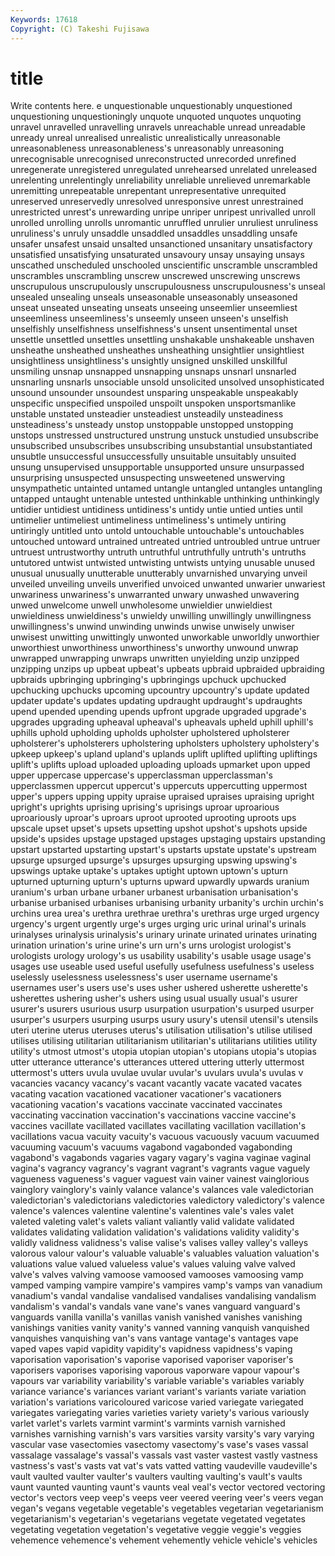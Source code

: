 ```yaml
---
Keywords: 17618 
Copyright: (C) Takeshi Fujisawa
---
```


# title

Write contents here.
e unquestionable unquestionably unquestioned unquestioning unquestioningly unquote
unquoted unquotes unquoting unravel unravelled unravelling unravels unreachable unread unreadable
unready unreal unrealised unrealistic unrealistically unreasonable unreasonableness unreasonableness's unreasonably unreasoning
unrecognisable unrecognised unreconstructed unrecorded unrefined unregenerate unregistered unregulated unrehearsed unrelated
unreleased unrelenting unrelentingly unreliability unreliable unrelieved unremarkable unremitting unrepeatable unrepentant
unrepresentative unrequited unreserved unreservedly unresolved unresponsive unrest unrestrained unrestricted unrest's
unrewarding unripe unriper unripest unrivalled unroll unrolled unrolling unrolls unromantic
unruffled unrulier unruliest unruliness unruliness's unruly unsaddle unsaddled unsaddles unsaddling
unsafe unsafer unsafest unsaid unsalted unsanctioned unsanitary unsatisfactory unsatisfied unsatisfying
unsaturated unsavoury unsay unsaying unsays unscathed unscheduled unschooled unscientific unscramble
unscrambled unscrambles unscrambling unscrew unscrewed unscrewing unscrews unscrupulous unscrupulously unscrupulousness
unscrupulousness's unseal unsealed unsealing unseals unseasonable unseasonably unseasoned unseat unseated
unseating unseats unseeing unseemlier unseemliest unseemliness unseemliness's unseemly unseen unseen's
unselfish unselfishly unselfishness unselfishness's unsent unsentimental unset unsettle unsettled unsettles
unsettling unshakable unshakeable unshaven unsheathe unsheathed unsheathes unsheathing unsightlier unsightliest
unsightliness unsightliness's unsightly unsigned unskilled unskillful unsmiling unsnap unsnapped unsnapping
unsnaps unsnarl unsnarled unsnarling unsnarls unsociable unsold unsolicited unsolved unsophisticated
unsound unsounder unsoundest unsparing unspeakable unspeakably unspecific unspecified unspoiled unspoilt
unspoken unsportsmanlike unstable unstated unsteadier unsteadiest unsteadily unsteadiness unsteadiness's unsteady
unstop unstoppable unstopped unstopping unstops unstressed unstructured unstrung unstuck unstudied
unsubscribe unsubscribed unsubscribes unsubscribing unsubstantial unsubstantiated unsubtle unsuccessful unsuccessfully unsuitable
unsuitably unsuited unsung unsupervised unsupportable unsupported unsure unsurpassed unsurprising unsuspected
unsuspecting unsweetened unswerving unsympathetic untainted untamed untangle untangled untangles untangling
untapped untaught untenable untested unthinkable unthinking unthinkingly untidier untidiest untidiness
untidiness's untidy untie untied unties until untimelier untimeliest untimeliness untimeliness's
untimely untiring untiringly untitled unto untold untouchable untouchable's untouchables untouched
untoward untrained untreated untried untroubled untrue untruer untruest untrustworthy untruth
untruthful untruthfully untruth's untruths untutored untwist untwisted untwisting untwists untying
unusable unused unusual unusually unutterable unutterably unvarnished unvarying unveil unveiled
unveiling unveils unverified unvoiced unwanted unwarier unwariest unwariness unwariness's unwarranted
unwary unwashed unwavering unwed unwelcome unwell unwholesome unwieldier unwieldiest unwieldiness
unwieldiness's unwieldy unwilling unwillingly unwillingness unwillingness's unwind unwinding unwinds unwise
unwisely unwiser unwisest unwitting unwittingly unwonted unworkable unworldly unworthier unworthiest
unworthiness unworthiness's unworthy unwound unwrap unwrapped unwrapping unwraps unwritten unyielding
unzip unzipped unzipping unzips up upbeat upbeat's upbeats upbraid upbraided
upbraiding upbraids upbringing upbringing's upbringings upchuck upchucked upchucking upchucks upcoming
upcountry upcountry's update updated updater update's updates updating updraught updraught's
updraughts upend upended upending upends upfront upgrade upgraded upgrade's upgrades
upgrading upheaval upheaval's upheavals upheld uphill uphill's uphills uphold upholding
upholds upholster upholstered upholsterer upholsterer's upholsterers upholstering upholsters upholstery upholstery's
upkeep upkeep's upland upland's uplands uplift uplifted uplifting upliftings uplift's
uplifts upload uploaded uploading uploads upmarket upon upped upper uppercase
uppercase's upperclassman upperclassman's upperclassmen uppercut uppercut's uppercuts uppercutting uppermost upper's
uppers upping uppity upraise upraised upraises upraising upright upright's uprights
uprising uprising's uprisings uproar uproarious uproariously uproar's uproars uproot uprooted
uprooting uproots ups upscale upset upset's upsets upsetting upshot upshot's
upshots upside upside's upsides upstage upstaged upstages upstaging upstairs upstanding
upstart upstarted upstarting upstart's upstarts upstate upstate's upstream upsurge upsurged
upsurge's upsurges upsurging upswing upswing's upswings uptake uptake's uptakes uptight
uptown uptown's upturn upturned upturning upturn's upturns upward upwardly upwards
uranium uranium's urban urbane urbaner urbanest urbanisation urbanisation's urbanise urbanised
urbanises urbanising urbanity urbanity's urchin urchin's urchins urea urea's urethra
urethrae urethra's urethras urge urged urgency urgency's urgent urgently urge's
urges urging uric urinal urinal's urinals urinalyses urinalysis urinalysis's urinary
urinate urinated urinates urinating urination urination's urine urine's urn urn's
urns urologist urologist's urologists urology urology's us usability usability's usable
usage usage's usages use useable used useful usefully usefulness usefulness's
useless uselessly uselessness uselessness's user username username's usernames user's users
use's uses usher ushered usherette usherette's usherettes ushering usher's ushers
using usual usually usual's usurer usurer's usurers usurious usurp usurpation
usurpation's usurped usurper usurper's usurpers usurping usurps usury usury's utensil
utensil's utensils uteri uterine uterus uteruses uterus's utilisation utilisation's utilise
utilised utilises utilising utilitarian utilitarianism utilitarian's utilitarians utilities utility utility's
utmost utmost's utopia utopian utopian's utopians utopia's utopias utter utterance
utterance's utterances uttered uttering utterly uttermost uttermost's utters uvula uvulae
uvular uvular's uvulars uvula's uvulas v vacancies vacancy vacancy's vacant
vacantly vacate vacated vacates vacating vacation vacationed vacationer vacationer's vacationers
vacationing vacation's vacations vaccinate vaccinated vaccinates vaccinating vaccination vaccination's vaccinations
vaccine vaccine's vaccines vacillate vacillated vacillates vacillating vacillation vacillation's vacillations
vacua vacuity vacuity's vacuous vacuously vacuum vacuumed vacuuming vacuum's vacuums
vagabond vagabonded vagabonding vagabond's vagabonds vagaries vagary vagary's vagina vaginae
vaginal vagina's vagrancy vagrancy's vagrant vagrant's vagrants vague vaguely vagueness
vagueness's vaguer vaguest vain vainer vainest vainglorious vainglory vainglory's vainly
valance valance's valances vale valedictorian valedictorian's valedictorians valedictories valedictory valedictory's
valence valence's valences valentine valentine's valentines vale's vales valet valeted
valeting valet's valets valiant valiantly valid validate validated validates validating
validation validation's validations validity validity's validly validness validness's valise valise's
valises valley valley's valleys valorous valour valour's valuable valuable's valuables
valuation valuation's valuations value valued valueless value's values valuing valve
valved valve's valves valving vamoose vamoosed vamooses vamoosing vamp vamped
vamping vampire vampire's vampires vamp's vamps van vanadium vanadium's vandal
vandalise vandalised vandalises vandalising vandalism vandalism's vandal's vandals vane vane's
vanes vanguard vanguard's vanguards vanilla vanilla's vanillas vanish vanished vanishes
vanishing vanishings vanities vanity vanity's vanned vanning vanquish vanquished vanquishes
vanquishing van's vans vantage vantage's vantages vape vaped vapes vapid
vapidity vapidity's vapidness vapidness's vaping vaporisation vaporisation's vaporise vaporised vaporiser
vaporiser's vaporisers vaporises vaporising vaporous vaporware vapour vapour's vapours var
variability variability's variable variable's variables variably variance variance's variances variant
variant's variants variate variation variation's variations varicoloured varicose varied variegate
variegated variegates variegating varies varieties variety variety's various variously varlet
varlet's varlets varmint varmint's varmints varnish varnished varnishes varnishing varnish's
vars varsities varsity varsity's vary varying vascular vase vasectomies vasectomy
vasectomy's vase's vases vassal vassalage vassalage's vassal's vassals vast vaster
vastest vastly vastness vastness's vast's vasts vat vat's vats vatted
vatting vaudeville vaudeville's vault vaulted vaulter vaulter's vaulters vaulting vaulting's
vault's vaults vaunt vaunted vaunting vaunt's vaunts veal veal's vector
vectored vectoring vector's vectors veep veep's veeps veer veered veering
veer's veers vegan vegan's vegans vegetable vegetable's vegetables vegetarian vegetarianism
vegetarianism's vegetarian's vegetarians vegetate vegetated vegetates vegetating vegetation vegetation's vegetative
veggie veggie's veggies vehemence vehemence's vehement vehemently vehicle vehicle's vehicles
